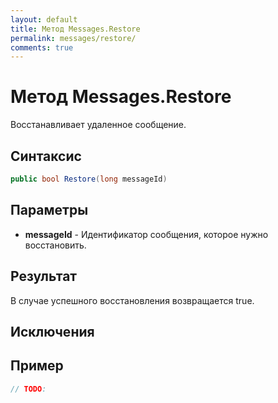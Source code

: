 ```yaml
---
layout: default
title: Метод Messages.Restore
permalink: messages/restore/
comments: true
---
```

# Метод Messages.Restore
Восстанавливает удаленное сообщение.

## Синтаксис
```csharp
public bool Restore(long messageId)
```

## Параметры
+ **messageId** - Идентификатор сообщения, которое нужно восстановить.

## Результат
В случае успешного восстановления возвращается true.

## Исключения

## Пример
```csharp
// TODO:
```